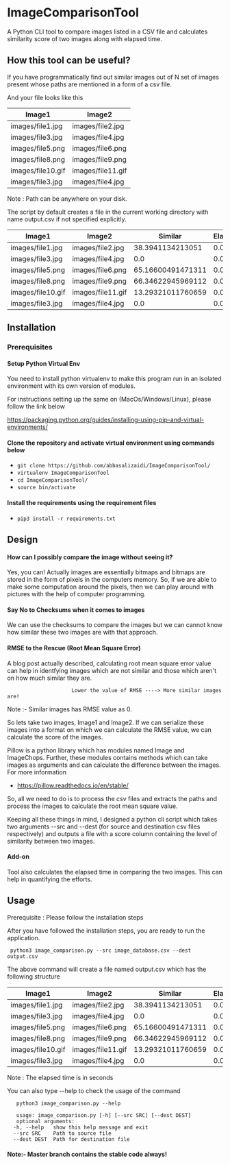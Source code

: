 # ImageComparisonTool

A Python CLI tool to compare images listed in a CSV file and calculates similarity score of two images along with elapsed time.

## How this tool can be useful?

If you have programmatically find out similar images out of N set of images present whose paths are mentioned in a form of a csv file.

And your file looks like this

|  Image1           | Image2            |
|-------------------|-------------------|
| images/file1.jpg  | images/file2.jpg  |
| images/file3.jpg  | images/file4.jpg  |
| images/file5.png  | images/file6.png  |
| images/file8.png  | images/file9.png  |
| images/file10.gif | images/file11.gif |
| images/file3.jpg  | images/file4.jpg  |

Note : Path can be anywhere on your disk.

The script by default creates a file in the current working directory with name output.csv if not specified explicitly.

| Image1            | Image2            | Similar           | Elapsed |
|-------------------|-------------------|-------------------|---------|
| images/file1.jpg  | images/file2.jpg  | 38.3941134213051  | 0.019   |
| images/file3.jpg  | images/file4.jpg  | 0.0               | 0.0439  |
| images/file5.png  | images/file6.png  | 65.16600491471311 | 0.0843  |
| images/file8.png  | images/file9.png  | 66.34622945969112 | 0.0731  |
| images/file10.gif | images/file11.gif | 13.29321011760659 | 0.0007  |
| images/file3.jpg  | images/file4.jpg  | 0.0               | 0.0445  |


## Installation

### Prerequisites

#### Setup Python Virtual Env

You need to install python virtualenv to make this program run in an isolated environment with its own version of modules.

For instructions setting up the same on (MacOs/Windows/Linux), please follow the link below

https://packaging.python.org/guides/installing-using-pip-and-virtual-environments/

#### Clone the repository and activate virtual environment using commands below

-  ``` git clone https://github.com/abbasalizaidi/ImageComparisonTool/ ```
-  ``` virtualenv ImageComparisonTool ```
-  ``` cd ImageComparisonTool/ ```
-  ``` source bin/activate ```

#### Install the requirements using the requirement files
-  ``` pip3 install -r requirements.txt ```

## Design 

#### How can I possibly compare the image without seeing it?

Yes, you can! Actually images are essentially bitmaps and bitmaps are stored in the form of pixels in the computers memory. So, if we are able to make some computation around the pixels, then we can play around with pictures with the help of computer programming.

#### Say No to Checksums when it comes to images
We can use the checksums to compare the images but we can cannot know how similar these two images are with that approach.

#### RMSE to the Rescue (Root Mean Square Error)

A blog post actually described, calculating root mean square error value can help in identfying images which are not similar and those which aren't on how much similar they are.

                         Lower the value of RMSE ----> More similar images are!

Note :- Similar images has RMSE value as 0.

So lets take two images, Image1 and Image2. If we can serialize these images into a format on which we can calculate the RMSE value, we can calculate the score of the images.

Pillow is a python library which has modules named Image and ImageChops. Further, these modules contains methods which can take images as arguments and can calculate the difference between the images. For more information 
  
  - https://pillow.readthedocs.io/en/stable/

So, all we need to do is to process the csv files and extracts the paths and process the images to calculate the root mean square value.

Keeping all these things in mind, I designed a python cli script which takes two arguments --src and --dest (for source and destination csv files respectively) and outputs a file with a score column containing the level of similarity between two images.

#### Add-on
Tool also calculates the elapsed time in comparing the two images. This can help in quantifying the efforts.

## Usage

Prerequisite : Please follow the installation steps

After you have followed the installation steps, you are ready to run the application.

``` python3 image_comparison.py --src image_database.csv --dest output.csv```

The above command will create a file named output.csv which has the following structure

| Image1            | Image2            | Similar           | Elapsed |
|-------------------|-------------------|-------------------|---------|
| images/file1.jpg  | images/file2.jpg  | 38.3941134213051  | 0.019   |
| images/file3.jpg  | images/file4.jpg  | 0.0               | 0.0439  |
| images/file5.png  | images/file6.png  | 65.16600491471311 | 0.0843  |
| images/file8.png  | images/file9.png  | 66.34622945969112 | 0.0731  |
| images/file10.gif | images/file11.gif | 13.29321011760659 | 0.0007  |
| images/file3.jpg  | images/file4.jpg  | 0.0               | 0.0445  |

Note : The elapsed time is in seconds

You can also type --help to check the usage of the command

```
   python3 image_comparison.py --help
   
   usage: image_comparison.py [-h] [--src SRC] [--dest DEST]
   optional arguments:
  -h, --help   show this help message and exit
  --src SRC    Path to source file
  --dest DEST  Path for destination file
```
#### Note:- Master branch contains the stable code always!
